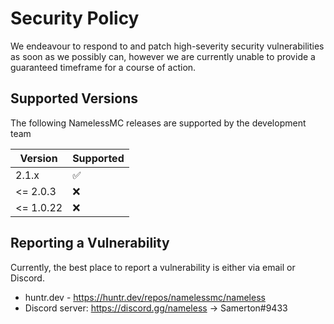 # Security Policy

We endeavour to respond to and patch high-severity security vulnerabilities as soon as we possibly can, however we are currently unable to provide a guaranteed timeframe for a course of action.

## Supported Versions

The following NamelessMC releases are supported by the development team

| Version   | Supported          |
|-----------|--------------------|
| 2.1.x     | :white_check_mark: |
| <= 2.0.3  | :x:                |
| <= 1.0.22 | :x:                |

## Reporting a Vulnerability

Currently, the best place to report a vulnerability is either via email or Discord.

- huntr.dev - https://huntr.dev/repos/namelessmc/nameless
- Discord server: https://discord.gg/nameless -> Samerton#9433
